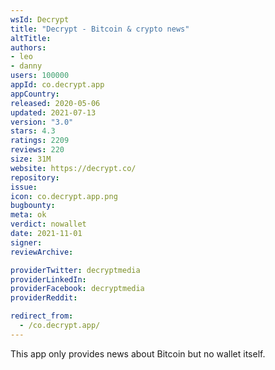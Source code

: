 ```yaml
---
wsId: Decrypt
title: "Decrypt - Bitcoin & crypto news"
altTitle: 
authors:
- leo
- danny
users: 100000
appId: co.decrypt.app
appCountry: 
released: 2020-05-06
updated: 2021-07-13
version: "3.0"
stars: 4.3
ratings: 2209
reviews: 220
size: 31M
website: https://decrypt.co/
repository: 
issue: 
icon: co.decrypt.app.png
bugbounty: 
meta: ok
verdict: nowallet
date: 2021-11-01
signer: 
reviewArchive:

providerTwitter: decryptmedia
providerLinkedIn: 
providerFacebook: decryptmedia
providerReddit: 

redirect_from:
  - /co.decrypt.app/
---
```


This app only provides news about Bitcoin but no wallet itself.
